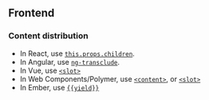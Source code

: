 ## Frontend

### Content distribution

* In React, use [`this.props.children`](https://facebook.github.io/react/docs/reusable-components.html#transferring-props-a-shortcut).
* In Angular, use [`ng-transclude`](https://docs.angularjs.org/api/ng/directive/ngTransclude).
* In Vue, use [`<slot>`](http://vuejs.org/guide/components.html#Content_Distribution_with_Slots)
* In Web Components/Polymer, use [`<content>`](https://www.polymer-project.org/1.0/docs/devguide/local-dom.html#dom-distribution), or [`<slot>`](https://github.com/w3c/webcomponents/blob/gh-pages/proposals/Slots-Proposal.md)
* In Ember, use [`{{yield}}`](http://guides.emberjs.com/v1.10.0/components/wrapping-content-in-a-component/)

